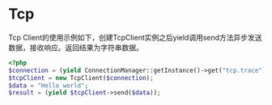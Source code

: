 # Tcp

Tcp Client的使用示例如下，创建TcpClient实例之后yield调用send方法异步发送数据，接收响应。返回结果为字符串数据。

```php
<?php
$connection = (yield ConnectionManager::getInstance()->get("tcp.trace"));
$tcpClient = new TcpClient($connection);
$data = "Hello world";
$result = (yield $tcpClient->send($data));
```



